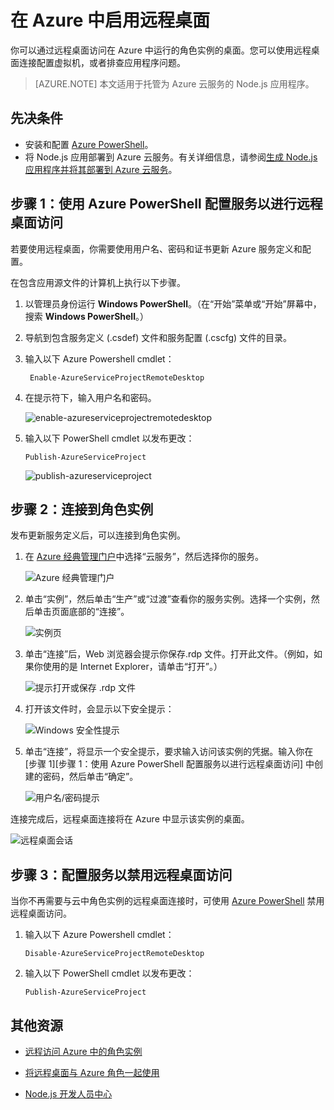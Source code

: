 <properties 
	pageTitle="对云服务启用远程桌面 (Node.js)" 
	description="了解如何对托管 Azure Node.js 应用程序的虚拟机进行远程桌面访问。" 
	services="cloud-services" 
	documentationCenter="nodejs" 
	authors="rmcmurray" 
	manager="wpickett" 
	editor=""/>

<tags 
	ms.service="cloud-services" 
	ms.date="04/08/2016" 
	wacn.date="09/26/2016"/>

# 在 Azure 中启用远程桌面

你可以通过远程桌面访问在 Azure 中运行的角色实例的桌面。您可以使用远程桌面连接配置虚拟机，或者排查应用程序问题。

> [AZURE.NOTE] 本文适用于托管为 Azure 云服务的 Node.js 应用程序。


## 先决条件

- 安装和配置 [Azure PowerShell](/documentation/articles/powershell-install-configure/)。
- 将 Node.js 应用部署到 Azure 云服务。有关详细信息，请参阅[生成 Node.js 应用程序并将其部署到 Azure 云服务](/documentation/articles/cloud-services-nodejs-develop-deploy-app/)。


## 步骤 1：使用 Azure PowerShell 配置服务以进行远程桌面访问

若要使用远程桌面，你需要使用用户名、密码和证书更新 Azure 服务定义和配置。

在包含应用源文件的计算机上执行以下步骤。

1. 以管理员身份运行 **Windows PowerShell**。（在“开始”菜单或“开始”屏幕中，搜索 **Windows PowerShell**。）

2.  导航到包含服务定义 (.csdef) 文件和服务配置 (.cscfg) 文件的目录。

3. 输入以下 Azure Powershell cmdlet：

		Enable-AzureServiceProjectRemoteDesktop

4. 在提示符下，输入用户名和密码。

	![enable-azureserviceprojectremotedesktop][enable-rdp]

3.  输入以下 PowerShell cmdlet 以发布更改：

    	Publish-AzureServiceProject

	![publish-azureserviceproject][publish-project]

## 步骤 2：连接到角色实例

发布更新服务定义后，可以连接到角色实例。

1.  在 [Azure 经典管理门户]中选择“云服务”，然后选择你的服务。

	![Azure 经典管理门户][cloud-services]

2.  单击“实例”，然后单击“生产”或“过渡”查看你的服务实例。选择一个实例，然后单击页面底部的“连接”。

    ![实例页][3]

2.  单击“连接”后，Web 浏览器会提示你保存.rdp 文件。打开此文件。（例如，如果你使用的是 Internet Explorer，请单击“打开”。）

    ![提示打开或保存 .rdp 文件][4]

3.  打开该文件时，会显示以下安全提示：

    ![Windows 安全性提示][5]

4.  单击“连接”，将显示一个安全提示，要求输入访问该实例的凭据。输入你在 [步骤 1][步骤 1：使用 Azure PowerShell 配置服务以进行远程桌面访问] 中创建的密码，然后单击“确定”。

    ![用户名/密码提示][6]

连接完成后，远程桌面连接将在 Azure 中显示该实例的桌面。

![远程桌面会话][7]

## 步骤 3：配置服务以禁用远程桌面访问 

当你不再需要与云中角色实例的远程桌面连接时，可使用 [Azure PowerShell] 禁用远程桌面访问。

1.  输入以下 Azure Powershell cmdlet：

    	Disable-AzureServiceProjectRemoteDesktop

2.  输入以下 PowerShell cmdlet 以发布更改：

    	Publish-AzureServiceProject

## 其他资源

- [远程访问 Azure 中的角色实例] 
- [将远程桌面与 Azure 角色一起使用]
- [Node.js 开发人员中心](/develop/nodejs)

  [Azure PowerShell]: http://go.microsoft.com/?linkid=9790229&clcid=0x409

[Azure 经典管理门户]: http://manage.windowsazure.cn
[publish-project]: ./media/cloud-services-nodejs-enable-remote-desktop/publish-rdp.png
[enable-rdp]: ./media/cloud-services-nodejs-enable-remote-desktop/enable-rdp.png
[cloud-services]: ./media/cloud-services-nodejs-enable-remote-desktop/cloud-services-remote.png
[3]: ./media/cloud-services-nodejs-enable-remote-desktop/cloud-service-instance.png
[4]: ./media/cloud-services-nodejs-enable-remote-desktop/rdp-open.png
[5]: ./media/cloud-services-nodejs-enable-remote-desktop/remote-desktop-12.png
[6]: ./media/cloud-services-nodejs-enable-remote-desktop/remote-desktop-13.png
[7]: ./media/cloud-services-nodejs-enable-remote-desktop/remote-desktop-14.png
  
[远程访问 Azure 中的角色实例]: http://msdn.microsoft.com/zh-cn/library/windowsazure/hh124107.aspx
[将远程桌面与 Azure 角色一起使用]: http://msdn.microsoft.com/zh-cn/library/windowsazure/gg443832.aspx

<!---HONumber=Mooncake_0307_2016-->
